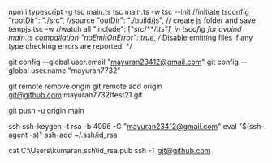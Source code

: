 npm i typescript -g
tsc main.ts
tsc main.ts -w
tsc --init //initiate tsconfig
"rootDir": "./src", //source
"outDir": "./build/js",  // create js folder and save tempjs
tsc -w  //watch all
"include": ["src/**/*.ts"], in tscofig for avoind main.ts compailation
"noEmitOnError": true,   /* Disable emitting files if any type checking errors are reported. */





git config --global user.email "mayuran23412@gmail.com"
git config --global user.name "mayuran7732"

git remote remove origin
git remote add origin git@github.com:mayuran7732/test21.git

git push -u origin main


ssh
ssh-keygen -t rsa -b 4096 -C "mayuran23412@gmail.com"
eval "$(ssh-agent -s)"
ssh-add ~/.ssh/id_rsa


cat C:\Users\kumaran\.ssh\id_rsa.pub
ssh -T git@github.com
